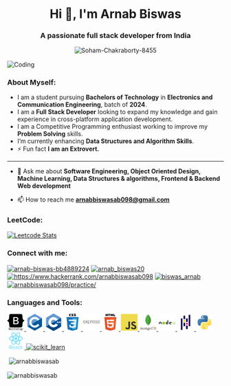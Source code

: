 <h1 align="center">Hi 👋, I'm Arnab Biswas</h1>
<h3 align="center">A passionate full stack developer from India</h3>

<p align="center"> <img src="https://komarev.com/ghpvc/?username=Soham-Chakraborty-8455&label=Profile%20views&color=0e75b6&style=flat" alt="Soham-Chakraborty-8455" /> </p>

<img align="center" alt="Coding" width="400" src="https://cdn.dribbble.com/users/1162077/screenshots/3848914/programmer.gif">

### About Myself:

- I am a student pursuing **Bachelors of Technology** in **Electronics and Communication Engineering**, batch of **2024**.
- I am a **Full Stack Developer** looking to expand my knowledge and gain experience in cross-platform application development.
- I am a Competitive Programming enthusiast working to improve my **Problem Solving** skills.
- I’m currently enhancing  **Data Structures and Algorithm Skills**.
- ⚡ Fun fact **I am an Extrovert.**
<hr>

- 💬 Ask me about **Software Engineering, Object Oriented Design, Machine Learning, Data Structures & algorithms, Frontend & Backend Web development**

- 📫 How to reach me **arnabbiswasab098@gmail.com**

<h3 align="left">LeetCode:</h3>
  <a href="https://leetcode.com/biswas_arnab/">
  <img src="https://leetcard.jacoblin.cool/biswas_arnab?ext=contest&theme=light,unicorn" alt="Leetcode Stats">
  </a>

<h3 align="left">Connect with me:</h3>
<p align="left">
<a href="https://linkedin.com/in/arnab-biswas-bb4889224" target="blank"><img align="center" src="https://raw.githubusercontent.com/rahuldkjain/github-profile-readme-generator/master/src/images/icons/Social/linked-in-alt.svg" alt="arnab-biswas-bb4889224" height="30" width="40" /></a>
<a href="https://www.codechef.com/users/arnab_biswas20" target="blank"><img align="center" src="https://cdn.jsdelivr.net/npm/simple-icons@3.1.0/icons/codechef.svg" alt="arnab_biswas20" height="30" width="40" /></a>
<a href="https://www.hackerrank.com/https://www.hackerrank.com/arnabbiswasab098" target="blank"><img align="center" src="https://raw.githubusercontent.com/rahuldkjain/github-profile-readme-generator/master/src/images/icons/Social/hackerrank.svg" alt="https://www.hackerrank.com/arnabbiswasab098" height="30" width="40" /></a>
<a href="https://www.leetcode.com/biswas_arnab" target="blank"><img align="center" src="https://raw.githubusercontent.com/rahuldkjain/github-profile-readme-generator/master/src/images/icons/Social/leet-code.svg" alt="biswas_arnab" height="30" width="40" /></a>
<a href="https://auth.geeksforgeeks.org/user/arnabbiswasab098/practice/" target="blank"><img align="center" src="https://raw.githubusercontent.com/rahuldkjain/github-profile-readme-generator/master/src/images/icons/Social/geeks-for-geeks.svg" alt="arnabbiswasab098/practice/" height="30" width="40" /></a>
</p>

<h3 align="left">Languages and Tools:</h3>
<p align="left"> <a href="https://getbootstrap.com" target="_blank" rel="noreferrer"> <img src="https://raw.githubusercontent.com/devicons/devicon/master/icons/bootstrap/bootstrap-plain-wordmark.svg" alt="bootstrap" width="40" height="40"/> </a> <a href="https://www.cprogramming.com/" target="_blank" rel="noreferrer"> <img src="https://raw.githubusercontent.com/devicons/devicon/master/icons/c/c-original.svg" alt="c" width="40" height="40"/> </a> <a href="https://www.w3schools.com/cpp/" target="_blank" rel="noreferrer"> <img src="https://raw.githubusercontent.com/devicons/devicon/master/icons/cplusplus/cplusplus-original.svg" alt="cplusplus" width="40" height="40"/> </a> <a href="https://www.w3schools.com/css/" target="_blank" rel="noreferrer"> <img src="https://raw.githubusercontent.com/devicons/devicon/master/icons/css3/css3-original-wordmark.svg" alt="css3" width="40" height="40"/> </a> <a href="https://expressjs.com" target="_blank" rel="noreferrer"> <img src="https://raw.githubusercontent.com/devicons/devicon/master/icons/express/express-original-wordmark.svg" alt="express" width="40" height="40"/> </a> <a href="https://www.w3.org/html/" target="_blank" rel="noreferrer"> <img src="https://raw.githubusercontent.com/devicons/devicon/master/icons/html5/html5-original-wordmark.svg" alt="html5" width="40" height="40"/> </a> <a href="https://developer.mozilla.org/en-US/docs/Web/JavaScript" target="_blank" rel="noreferrer"> <img src="https://raw.githubusercontent.com/devicons/devicon/master/icons/javascript/javascript-original.svg" alt="javascript" width="40" height="40"/> </a> <a href="https://www.mongodb.com/" target="_blank" rel="noreferrer"> <img src="https://raw.githubusercontent.com/devicons/devicon/master/icons/mongodb/mongodb-original-wordmark.svg" alt="mongodb" width="40" height="40"/> </a> <a href="https://nodejs.org" target="_blank" rel="noreferrer"> <img src="https://raw.githubusercontent.com/devicons/devicon/master/icons/nodejs/nodejs-original-wordmark.svg" alt="nodejs" width="40" height="40"/> </a> <a href="https://pandas.pydata.org/" target="_blank" rel="noreferrer"> <img src="https://raw.githubusercontent.com/devicons/devicon/2ae2a900d2f041da66e950e4d48052658d850630/icons/pandas/pandas-original.svg" alt="pandas" width="40" height="40"/> </a> <a href="https://www.python.org" target="_blank" rel="noreferrer"> <img src="https://raw.githubusercontent.com/devicons/devicon/master/icons/python/python-original.svg" alt="python" width="40" height="40"/> </a> <a href="https://reactjs.org/" target="_blank" rel="noreferrer"> <img src="https://raw.githubusercontent.com/devicons/devicon/master/icons/react/react-original-wordmark.svg" alt="react" width="40" height="40"/> </a> <a href="https://scikit-learn.org/" target="_blank" rel="noreferrer"> <img src="https://upload.wikimedia.org/wikipedia/commons/0/05/Scikit_learn_logo_small.svg" alt="scikit_learn" width="40" height="40"/> </a> </p>

<p>&nbsp;<img align="center" src="https://github-readme-stats.vercel.app/api?username=arnabbiswasab&show_icons=true&locale=en" alt="arnabbiswasab" /></p>

<p><img align="center" src="https://github-readme-streak-stats.herokuapp.com/?user=arnabbiswasab&" alt="arnabbiswasab" /></p>
